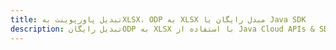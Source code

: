 ---title: تبدیل پاورپوینت بهXLSX، ODP به XLSX مبدل رایگان یا Java SDKdescription: تبدیل رایگانODP به XLSX با استفاده از Java Cloud APIs & SDK. همچنین اسناد Microsoft PowerPoint را در Cloud ایجاد، ویرایش و رندر کنید.---
